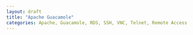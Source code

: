 ```yaml
---
layout: draft
title: "Apache Guacamole"
categories: Apache, Guacamole, RDS, SSH, VNC, Telnet, Remote Access
---
```

